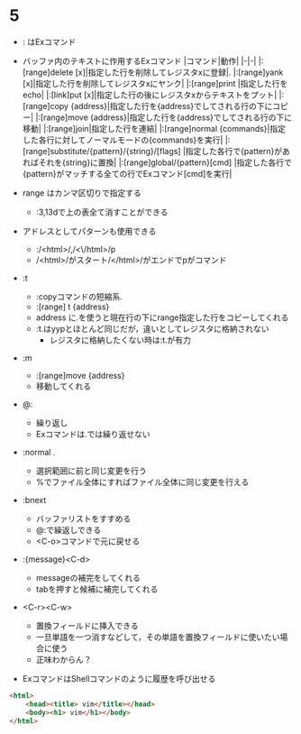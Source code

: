 # 5
- : はExコマンド
- バッファ内のテキストに作用するExコマンド
   |コマンド|動作|
   |-|-|
   |:[range]delete [x]|指定した行を削除してレジスタxに登録|.
   |:[range]yank [x]|指定した行を削除してレジスタxにヤンク|
   |:[range]print |指定した行をecho|
   |:[link]put [x]|指定した行の後にレジスタxからテキストをプット|
   |:[range]copy {address}|指定した行を{address}でしてされる行の下にコピー|
   |:[range]move {address}|指定した行を{address}でしてされる行の下に移動|
   |:[range]join|指定した行を連結|
   |:[range]normal {commands}|指定した各行に対してノーマルモードの{commands}を実行|
   |:[range]substitute/{pattern}/{string}/[flags] |指定した各行で{pattern}があればそれを{string}に置換|
   |:[range]global/{pattern}[cmd] |指定した各行で{pattern}がマッチする全ての行でExコマンド[cmd]を実行|
- range はカンマ区切りで指定する
    - :3,13dで上の表全て消すことができる
 - アドレスとしてパターンも使用できる
    - :/\<html\>/,/\<\\/html\>/p
    - /\<html\>/がスタート/<\/html\>/がエンドでpがコマンド

- :t
    - :copyコマンドの短縮系.
    - :[range] t {address}
    - address に.を使うと現在行の下にrange指定した行をコピーしてくれる
    - :t.はyypとほとんど同じだが，違いとしてレジスタに格納されない
        - レジスタに格納したくない時は:t.が有力

- :m
    - :[range]move {address}
    - 移動してくれる
- @:
    - 繰り返し
    - Exコマンドは.では繰り返せない
    
- :normal .
    - 選択範囲に前と同じ変更を行う
    - %でファイル全体にすればファイル全体に同じ変更を行える
- :bnext
    - バッファリストをすすめる
    - @:で繰返しできる
    - \<C-o\>コマンドで元に戻せる

- :{message}\<C-d\>
    - messageの補完をしてくれる
    - tabを押すと候補に補完してくれる

- \<C-r\>\<C-w\>
    - 置換フィールドに挿入できる
    - 一旦単語を一つ消すなどして，その単語を置換フィールドに使いたい場合に使う
    - 正味わからん？

- ExコマンドはShellコマンドのように履歴を呼び出せる




```html
<html>
    <head><title> vim</title></head>
    <body><h1> vim</h1></body>
</html>
```
